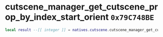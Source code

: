 # cutscene_manager_get_cutscene_prop_by_index_start_orient `0x79C748BE`

```lua
local result --[[ integer ]] = natives.cutscene.cutscene_manager_get_cutscene_prop_by_index_start_orient(_unk0 --[[ integer ]], _unk1 --[[ integer ]], _unk2 --[[ integer ]])
```